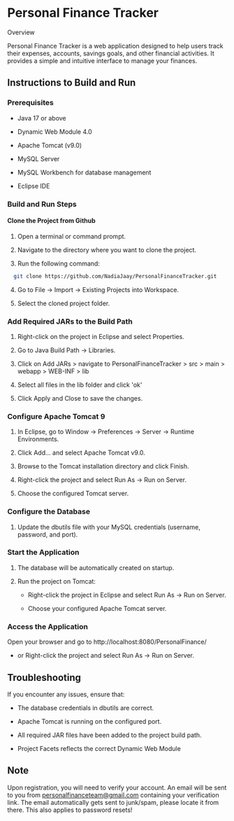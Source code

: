 # Personal Finance Tracker

Overview

Personal Finance Tracker is a web application designed to help users track their expenses, accounts, savings goals, and other financial activities. It provides a simple and intuitive interface to manage your finances.


## Instructions to Build and Run

### Prerequisites

- Java 17 or above
  
- Dynamic Web Module 4.0

- Apache Tomcat (v9.0)

- MySQL Server

- MySQL Workbench for database management

- Eclipse IDE

### Build and Run Steps
#### Clone the Project from Github
1. Open a terminal or command prompt.

2. Navigate to the directory where you want to clone the project.

3. Run the following command:

```bash
  git clone https://github.com/NadiaJaay/PersonalFinanceTracker.git
```
4. Go to File -> Import -> Existing Projects into Workspace.

5. Select the cloned project folder.

### Add Required JARs to the Build Path

1. Right-click on the project in Eclipse and select Properties.

2. Go to Java Build Path -> Libraries.

3. Click on Add JARs > navigate to PersonalFinanceTracker > src > main > webapp > WEB-INF > lib

4. Select all files in the lib folder and click 'ok'

5. Click Apply and Close to save the changes.

### Configure Apache Tomcat 9

1. In Eclipse, go to Window -> Preferences -> Server -> Runtime Environments.

2. Click Add... and select Apache Tomcat v9.0.

3. Browse to the Tomcat installation directory and click Finish.

4. Right-click the project and select Run As -> Run on Server.

5. Choose the configured Tomcat server.

### Configure the Database

1. Update the dbutils file with your MySQL credentials (username, password, and port).

### Start the Application

1. The database will be automatically created on startup.

2. Run the project on Tomcat:

    - Right-click the project in Eclipse and select Run As -> Run on Server.

    - Choose your configured Apache Tomcat server.

### Access the Application

Open your browser and go to http://localhost:8080/PersonalFinance/
  - or Right-click the project and select Run As -> Run on Server.

## Troubleshooting

If you encounter any issues, ensure that:

- The database credentials in dbutils are correct.

- Apache Tomcat is running on the configured port.

- All required JAR files have been added to the project build path.
  
- Project Facets reflects the correct  Dynamic Web Module

## Note
Upon registration, you will need to verify your account. An email will be sent to you from personalfinanceteam@gmail.com containing your verification link.
The email automatically gets sent to junk/spam, please locate it from there. This also applies to password resets!

